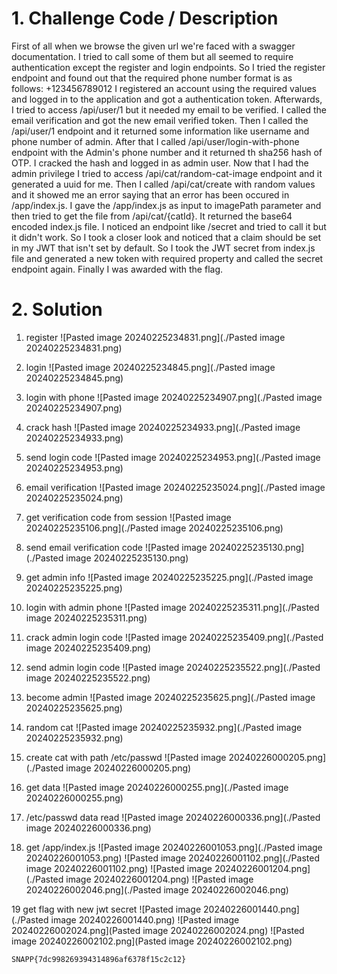 # 1. Challenge Code / Description

First of all when we browse the given url we're faced with a swagger documentation. 
I tried to call some of them but all seemed to require authentication except the register and login endpoints.
So I tried the register endpoint and found out that the required phone number format is as follows: +123456789012
I registered an account using the required values and logged in to the application and got a authentication token.
Afterwards, I tried to access /api/user/1 but it needed my email to be verified. I called the email verification and got the new email verified token.
Then I called the /api/user/1 endpoint and it returned some information like username and phone number of admin.
After that I called /api/user/login-with-phone endpoint with the Admin's phone number and it returned th sha256 hash of OTP.
I cracked the hash and logged in as admin user.
Now that I had the admin privilege I tried to access /api/cat/random-cat-image endpoint and it generated a uuid for me.
Then I called /api/cat/create with random values and it showed me an error saying that an error has been occured in /app/index.js. I gave the /app/index.js as input to imagePath parameter and then tried to get the file from /api/cat/{catId}.
It returned the base64 encoded index.js file. I noticed an endpoint like /secret and tried to call it but it didn't work. So I took a closer look and noticed that a claim should be set in my JWT that isn't set by default. So I took the JWT secret from index.js file and generated a new token with required property and called the secret endpoint again. 
Finally I was awarded with the flag.

# 2. Solution

1. register
![Pasted image 20240225234831.png](./Pasted image 20240225234831.png)

2. login
![Pasted image 20240225234845.png](./Pasted image 20240225234845.png)


3. login with phone
![Pasted image 20240225234907.png](./Pasted image 20240225234907.png)

4. crack hash
![Pasted image 20240225234933.png](./Pasted image 20240225234933.png)

5. send login code
![Pasted image 20240225234953.png](./Pasted image 20240225234953.png)


6. email verification
![Pasted image 20240225235024.png](./Pasted image 20240225235024.png)


7.  get verification code from session
![Pasted image 20240225235106.png](./Pasted image 20240225235106.png)

8. send email verification code
![Pasted image 20240225235130.png](./Pasted image 20240225235130.png)

9. get admin info
![Pasted image 20240225235225.png](./Pasted image 20240225235225.png)

10. login with admin phone
![Pasted image 20240225235311.png](./Pasted image 20240225235311.png)

11. crack admin login code
![Pasted image 20240225235409.png](./Pasted image 20240225235409.png)

12. send admin login code
![Pasted image 20240225235522.png](./Pasted image 20240225235522.png)

13. become admin
![Pasted image 20240225235625.png](./Pasted image 20240225235625.png)


14. random cat
![Pasted image 20240225235932.png](./Pasted image 20240225235932.png)

15. create cat with path /etc/passwd
![Pasted image 20240226000205.png](./Pasted image 20240226000205.png)

16. get data
![Pasted image 20240226000255.png](./Pasted image 20240226000255.png)

17. /etc/passwd data read
![Pasted image 20240226000336.png](./Pasted image 20240226000336.png)

18. get /app/index.js
![Pasted image 20240226001053.png](./Pasted image 20240226001053.png)
![Pasted image 20240226001102.png](./Pasted image 20240226001102.png)
![Pasted image 20240226001204.png](./Pasted image 20240226001204.png)
![Pasted image 20240226002046.png](./Pasted image 20240226002046.png)


19 get flag with new jwt secret
![Pasted image 20240226001440.png](./Pasted image 20240226001440.png)
![Pasted image 20240226002024.png](Pasted image 20240226002024.png)
![Pasted image 20240226002102.png](Pasted image 20240226002102.png)


```
SNAPP{7dc998269394314896af6378f15c2c12}
```